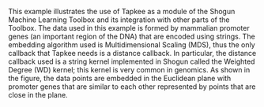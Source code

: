 This example illustrates the use of Tapkee as a module of the Shogun Machine Learning
Toolbox and its integration with other parts of the Toolbox. The data used in
this example is formed by mammalian promoter genes (an important region of the
DNA) that are encoded using strings. The embedding algorithm used is Multidimensional
Scaling (MDS), thus the only callback that Tapkee needs is a distance callback. In
particular, the distance callback used is a string kernel implemented in Shogun
called the Weighted Degree (WD) kernel; this kernel is very common in genomics.
As shown in the figure, the data points are embedded in the Euclidean
plane with promoter genes that are similar to each other represented by points
that are close in the plane.
